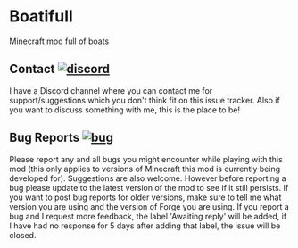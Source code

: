 # Boatifull
Minecraft mod full of boats

## Contact [![discord]][discord-link]
I have a Discord channel where you can contact me for support/suggestions which you don't think fit on this issue tracker. Also if you want to discuss something with me, this is the place to be!

## Bug Reports [![bug]][bug-link]

Please report any and all bugs you might encounter while playing with this mod (this only applies to versions of Minecraft this mod is currently being developed for). Suggestions are also welcome.
However before reporting a bug please update to the latest version of the mod to see if it still persists.
If you want to post bug reports for older versions, make sure to tell me what version you are using and the version of Forge you are using.
If you report a bug and I request more feedback, the label 'Awaiting reply' will be added, if I have had no response for 5 days after adding that label, the issue will be closed.


[discord-link]:https://discord.gg/9qfhaWc/ "InfinityRaider Discord"
[discord]:https://img.shields.io/badge/discord-InfinityRaider-ff69b4.svg "InfinityRaider Discord"

[bug-link]:https://www.github.com/InfinityRaider/Boatifull/issues
[bug]:https://img.shields.io/badge/issue-bug-aa1111.svg
